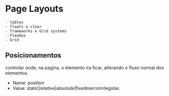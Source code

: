 # Page Layouts

    - tables
    - floats e clear
    - frameworks e Grid systems
    - Flexbox
    - Grid

## Posicionamentos

controlar onde, na pagina, o elemento ira ficar,
alterando o fluxo normal dos elementos.

- Name: position
- Value: static|relative|absolute|fixedmerromrlegolas